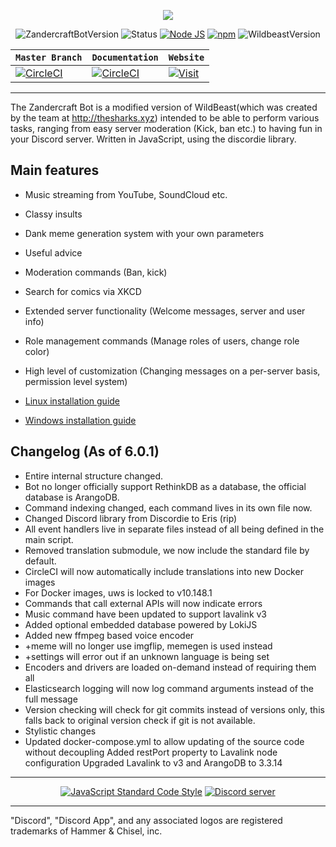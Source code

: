 <p style="text-align:center;">
<img src="https://i.imgur.com/Rak0dam.png"></p>

<p align="center">
<a><img src="https://img.shields.io/badge/ZandercraftBotVersion-6.0.1-blue.svg" alt="ZandercraftBotVersion"></a>
<a><img src="https://img.shields.io/badge/Status-Online-green.svg" alt="Status"></a>
<a href="http://nodejs.org"><img src="https://img.shields.io/badge/Node.js-10.9.0-green.svg" alt="Node JS"></a>
<a href="http://npmjs.com"><img src="https://img.shields.io/badge/npm-6.2.0-red.svg" alt="npm"></a>
<a><img src="https://img.shields.io/badge/WildBeastVersion-6.1.1-blue.svg" alt="WildbeastVersion"></a>
</a>
</p>

| **`Master Branch`** | **`Documentation`**| **`Website`**|
|--------------------|--------------------|--------------------|
|[![CircleCI](https://img.shields.io/badge/master-Passing-green.svg)](https://docs.zandercraft.cf) | [![CircleCI](https://img.shields.io/badge/Docs-In_Progress-orange.svg)](https://docs.zandercraft.cf) | [![Visit](https://i.imgur.com/oGg2eL8.png)](http://www.zandercraft.cf)

---

The Zandercraft Bot is a modified version of WildBeast(which was created by the team at http://thesharks.xyz) intended to be able to perform various tasks, ranging from easy server moderation (Kick, ban etc.) to having fun in your Discord server. Written in JavaScript, using the discordie library.

## Main features

- Music streaming from YouTube, SoundCloud etc.
- Classy insults
- Dank meme generation system with your own parameters
- Useful advice
- Moderation commands (Ban, kick)
- Search for comics via XKCD
- Extended server functionality (Welcome messages, server and user info)
- Role management commands (Manage roles of users, change role color)
- High level of customization (Changing messages on a per-server basis, permission level system)

- [Linux installation guide](http://docs.thesharks.xyz/install_linux/)
- [Windows installation guide](http://docs.thesharks.xyz/install_windows/)

## Changelog (As of 6.0.1)
- Entire internal structure changed.
- Bot no longer officially support RethinkDB as a database, the official database is ArangoDB.
- Command indexing changed, each command lives in its own file now.
- Changed Discord library from Discordie to Eris (rip)
- All event handlers live in separate files instead of all being defined in the main script.
- Removed translation submodule, we now include the standard file by default.
- CircleCI will now automatically include translations into new Docker images
- For Docker images, uws is locked to v10.148.1
- Commands that call external APIs will now indicate errors
- Music command have been updated to support lavalink v3
- Added optional embedded database powered by LokiJS
- Added new ffmpeg based voice encoder
- +meme will no longer use imgflip, memegen is used instead
- +settings will error out if an unknown language is being set
- Encoders and drivers are loaded on-demand instead of requiring them all
- Elasticsearch logging will now log command arguments instead of the full message
- Version checking will check for git commits instead of versions only, this falls back to original version check if git is not available.
- Stylistic changes
- Updated docker-compose.yml to allow updating of the source code without decoupling Added restPort property to Lavalink node configuration Upgraded Lavalink to v3 and ArangoDB to 3.3.14

---

<p align="center">
  <a href="https://github.com/feross/standard"><img src="https://cdn.rawgit.com/feross/standard/master/badge.svg" alt="JavaScript Standard Code Style"></a>
  <a href="https://discord.io/zandercraftbot"><img src="https://discordapp.com/api/guilds/413897297626267648/widget.png?style=banner2" alt="Discord server"></a>
</p>

---

"Discord", "Discord App", and any associated logos are registered trademarks of Hammer & Chisel, inc.